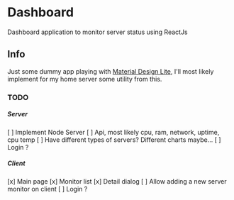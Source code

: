 # Dashboard
Dashboard application to monitor server status using ReactJs

## Info
Just some dummy app playing with [Material Design Lite](https://www.getmdl.io), I'll most likely implement for my home server some utility from this.

### TODO
##### Server
[ ] Implement Node Server
[ ] Api, most likely cpu, ram, network, uptime, cpu temp
[ ] Have different types of servers? Different charts maybe...
[ ] Login ?

##### Client
[x] Main page
[x] Monitor list
[x] Detail dialog
[ ] Allow adding a new server monitor on client
[ ] Login ? 
 
